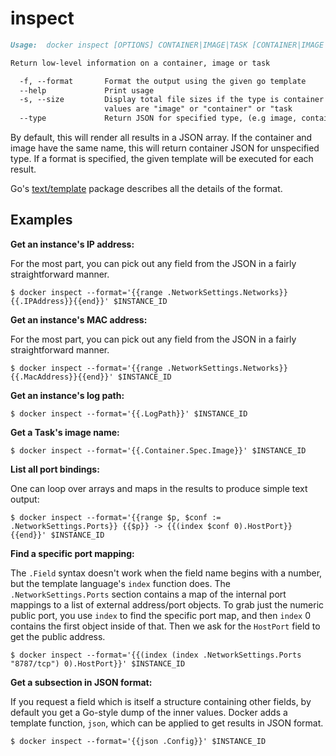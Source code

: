 <!--[metadata]>
+++
title = "inspect"
description = "The inspect command description and usage"
keywords = ["inspect, container, json"]
[menu.main]
parent = "smn_cli"
+++
<![end-metadata]-->

# inspect

```markdown
Usage:  docker inspect [OPTIONS] CONTAINER|IMAGE|TASK [CONTAINER|IMAGE|TASK...]

Return low-level information on a container, image or task

  -f, --format       Format the output using the given go template
  --help             Print usage
  -s, --size         Display total file sizes if the type is container
                     values are "image" or "container" or "task
  --type             Return JSON for specified type, (e.g image, container or task)
```

By default, this will render all results in a JSON array. If the container and
image have the same name, this will return container JSON for unspecified type.
If a format is specified, the given template will be executed for each result.

Go's [text/template](http://golang.org/pkg/text/template/) package
describes all the details of the format.

## Examples

**Get an instance's IP address:**

For the most part, you can pick out any field from the JSON in a fairly
straightforward manner.

    $ docker inspect --format='{{range .NetworkSettings.Networks}}{{.IPAddress}}{{end}}' $INSTANCE_ID

**Get an instance's MAC address:**

For the most part, you can pick out any field from the JSON in a fairly
straightforward manner.

    $ docker inspect --format='{{range .NetworkSettings.Networks}}{{.MacAddress}}{{end}}' $INSTANCE_ID

**Get an instance's log path:**

    $ docker inspect --format='{{.LogPath}}' $INSTANCE_ID

**Get a Task's image name:**

    $ docker inspect --format='{{.Container.Spec.Image}}' $INSTANCE_ID

**List all port bindings:**

One can loop over arrays and maps in the results to produce simple text
output:

    $ docker inspect --format='{{range $p, $conf := .NetworkSettings.Ports}} {{$p}} -> {{(index $conf 0).HostPort}} {{end}}' $INSTANCE_ID

**Find a specific port mapping:**

The `.Field` syntax doesn't work when the field name begins with a
number, but the template language's `index` function does. The
`.NetworkSettings.Ports` section contains a map of the internal port
mappings to a list of external address/port objects. To grab just the
numeric public port, you use `index` to find the specific port map, and
then `index` 0 contains the first object inside of that. Then we ask for
the `HostPort` field to get the public address.

    $ docker inspect --format='{{(index (index .NetworkSettings.Ports "8787/tcp") 0).HostPort}}' $INSTANCE_ID

**Get a subsection in JSON format:**

If you request a field which is itself a structure containing other
fields, by default you get a Go-style dump of the inner values.
Docker adds a template function, `json`, which can be applied to get
results in JSON format.

    $ docker inspect --format='{{json .Config}}' $INSTANCE_ID

